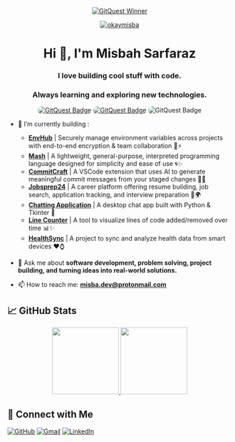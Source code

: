 
<p align="center">
  <a href="https://gitquest.dev/player/Okaymisba" target="_blank">
<img src="https://img.shields.io/badge/GitQuest%20Winner-1st Place-ffd700" alt="GitQuest Winner">
    <p align="center"> <img src="https://komarev.com/ghpvc/?username=okaymisba" alt="okaymisba" /> 
</a>
</p>

<h1 align="center">Hi 👋, I'm Misbah Sarfaraz</h1>
<h3 align="center">I love building cool stuff with code.</h3>
<h3 align="center">Always learning and exploring new technologies.</h3>

<p align="center">
  <a href="https://gitquest.dev/player/Okaymisba" target="_blank">
    <a href="https://gitquest.dev/player/Okaymisba" target="_blank"><img src="https://gitquest.dev/api/badges?type=ranking&rank=1&theme=dark" style="border-radius: 11px;" alt="GitQuest Badge"></a>
    <a href="https://gitquest.dev/player/Okaymisba" target="_blank"><img src="https://gitquest.dev/api/badges?type=ranking&rank=3&theme=dark" style="border-radius: 11px;" alt="GitQuest Badge"></a>
    <img src="https://gitquest.dev/api/badges?type=ranking&rank=5&theme=dark" style="border-radius: 11px;" alt="GitQuest Badge">
  </a>
</p>

- 🌱 I’m currently building :
    - [**EnvHub**](https://github.com/okaymisba/EnvHub) | Securely manage environment variables across projects with end-to-end encryption & team collaboration 🔐⚡
    - [**Mash**](https://github.com/okaymisba/mash) | A lightweight, general-purpose, interpreted programming language designed for simplicity and ease of use 🌀✨
    - [**CommitCraft**](https://github.com/okaymisba/Commit-Craft) | A VSCode extension that uses AI to generate meaningful commit messages from your staged changes 🤖📝
    - [**Jobsprep24**](https://jobsprep24.com) | A career platform offering resume building, job search, application tracking, and interview preparation 💼🌍  
    - [**Chatting Application**](https://github.com/okaymisba/D-Chat) | A desktop chat app built with Python & Tkinter 💬  
    - [**Line Counter**](https://github.com/okaymisba/Rumi) | A tool to visualize lines of code added/removed over time 📊✨  
    - [**HealthSync**](https://github.com/okaymisba/healthSync) | A project to sync and analyze health data from smart devices ❤️⌚    

- 💬 Ask me about **software development, problem solving, project building, and turning ideas into real-world solutions.**  

- 📫 How to reach me: **misba.dev@protonmail.com**  


## 📈 GitHub Stats

<p align="center">
  <a href="https://github.com/okaymisba">
    <img height="150em" src="https://github-readme-stats-eight-theta.vercel.app/api?username=okaymisba&show_icons=true&theme=classic&include_all_commits=true&count_private=true"/>
    <img height="150em" src="https://github-readme-stats-eight-theta.vercel.app/api/top-langs/?username=okaymisba&layout=compact&langs_count=8&theme=classic"/>
  </a>
</p>

[//]: # (<p align="center">)

[//]: # (  <a href="https://github.com/okaymisba">)

[//]: # (    <img src="https://api.githubtrends.io/user/svg/Okaymisba/langs?time_range=one_year&include_private=True&loc_metric=changed&theme=classic"/>)

[//]: # (   <img src="https://api.githubtrends.io/user/svg/Okaymisba/repos?time_range=one_year&include_private=True&group=other&loc_metric=changed&theme=classic"/>)

[//]: # (  </a>)

[//]: # (</p>)


[//]: # (<a href="https://gitroll.io/profile/uGw0PR4l2csXiEUWBV7K75odtry12" target="_blank"><img src="https://gitroll.io/api/badges/profiles/v1/uGw0PR4l2csXiEUWBV7K75odtry12?theme=dark" alt="GitRoll Profile Badge"/></a>)

[//]: # ([![trophy]&#40;https://github-profile-trophy.vercel.app/?username=okaymisba&margin-h=15&margin-w=15&#41;]&#40;https://github.com/okaymisba&#41;)



## 🚀 Connect with Me

[![GitHub](https://img.shields.io/badge/GitHub-100000?style=for-the-badge&logo=github&logoColor=white)](https://github.com/okaymisba)
[![Gmail](https://img.shields.io/badge/Gmail-D14836?style=for-the-badge&logo=gmail&logoColor=white)](mailto:msbahsarfaraz@gmail.com)
[![LinkedIn](https://img.shields.io/badge/LinkedIn-0077B5?style=for-the-badge&logo=linkedin&logoColor=white)](https://www.linkedin.com/in/misbah-sarfaraz-a59854325/)
